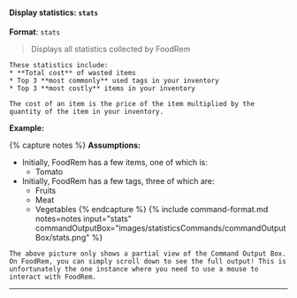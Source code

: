 <!-- markdownlint-disable-file first-line-h1 -->
#### Display statistics: `stats`

**Format**: `stats`

> Displays all statistics collected by FoodRem

```note
These statistics include:
* **Total cost** of wasted items
* Top 3 **most commonly** used tags in your inventory
* Top 3 **most costly** items in your inventory

The cost of an item is the price of the item multiplied by the quantity of the item in your inventory.
```

**Example:**

{% capture notes %}
**Assumptions:**

* Initially, FoodRem has a few items, one of which is:
  * Tomato
* Initially, FoodRem has a few tags, three of which are:
  * Fruits
  * Meat
  * Vegetables
{% endcapture %}
{%
  include command-format.md
  notes=notes
  input="stats"
  commandOutputBox="images/statisticsCommands/commandOutputBox/stats.png"
%}

```info
The above picture only shows a partial view of the Command Output Box. On FoodRem, you can simply scroll down to see the full output! This is unfortunately the one instance where you need to use a mouse to interact with FoodRem.
```

---
